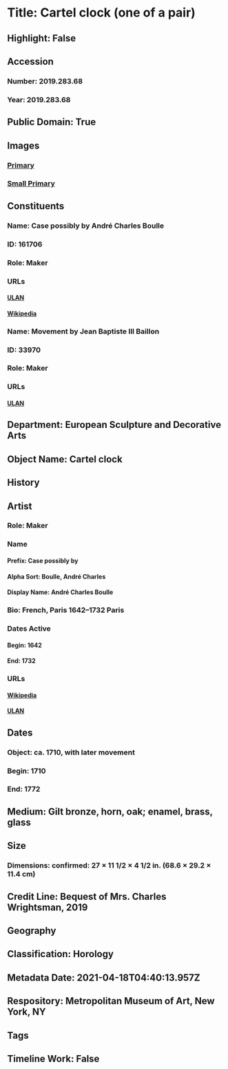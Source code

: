 # Title: Cartel clock (one of a pair)
## Highlight: False
## Accession
### Number: 2019.283.68
### Year: 2019.283.68
## Public Domain: True
## Images
### [Primary](https://images.metmuseum.org/CRDImages/es/original/DP-20708-011.jpg)
### [Small Primary](https://images.metmuseum.org/CRDImages/es/web-large/DP-20708-011.jpg)
## Constituents
### Name: Case possibly by André Charles Boulle
### ID: 161706
### Role: Maker
### URLs
#### [ULAN](http://vocab.getty.edu/page/ulan/500029110)
#### [Wikipedia](https://www.wikidata.org/wiki/Q128964)
### Name: Movement by Jean Baptiste III Baillon
### ID: 33970
### Role: Maker
### URLs
#### [ULAN](http://vocab.getty.edu/page/ulan/500084128)
## Department: European Sculpture and Decorative Arts
## Object Name: Cartel clock
## History
## Artist
### Role: Maker
### Name
#### Prefix: Case possibly by
#### Alpha Sort: Boulle, André Charles
#### Display Name: André Charles Boulle
### Bio: French, Paris 1642–1732 Paris
### Dates Active
#### Begin: 1642
#### End: 1732
### URLs
#### [Wikipedia](https://www.wikidata.org/wiki/Q128964)
#### [ULAN](http://vocab.getty.edu/page/ulan/500029110)
## Dates
### Object: ca. 1710, with later movement
### Begin: 1710
### End: 1772
## Medium: Gilt bronze, horn, oak; enamel, brass, glass
## Size
### Dimensions: confirmed: 27 × 11 1/2 × 4 1/2 in. (68.6 × 29.2 × 11.4 cm)
## Credit Line: Bequest of Mrs. Charles Wrightsman, 2019
## Geography
## Classification: Horology
## Metadata Date: 2021-04-18T04:40:13.957Z
## Respository: Metropolitan Museum of Art, New York, NY
## Tags
## Timeline Work: False